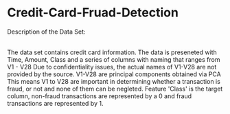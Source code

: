 # Credit-Card-Fruad-Detection

Description of the Data Set:<br>
<br>

The data set contains credit card information.
The data is preseneted with Time, Amount, Class and a series of columns with naming that ranges from V1 - V28
Due to confidentiality issues, the actual names of V1-V28 are not provided by the source.
V1-V28 are principal components obtained via PCA
This means V1 to V28 are important in determining whether a transaction is fraud, or not and none of them can be negleted.
Feature 'Class' is the target column, non-fraud transactions are represented by a 0 and fraud transactions are represented by 1.

